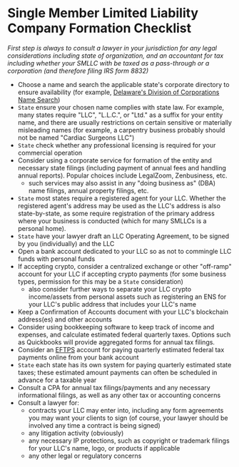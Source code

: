 # Single Member Limited Liability Company Formation Checklist

_First step is always to consult a *lawyer in your jurisdiction* for any legal considerations including state of organization, and an *accountant* for tax including whether your SMLLC with be taxed as a pass-through or a corporation (and therefore filing IRS form 8832)_

- Choose a name and search the applicable state's corporate directory to ensure availability (for example, [Delaware's Division of Corporations Name Search](https://icis.corp.delaware.gov/Ecorp/EntitySearch/NameSearch.aspx))
- `State` ensure your chosen name complies with state law. For example, many states require "LLC", "L.L.C.", or "Ltd." as a suffix for your entity name, and there are usually restrictions on certain sensitive or materially misleading names (for example, a carpentry business probably should not be named "Cardiac Surgeons LLC")
- `State` check whether any professional licensing is required for your commercial operation
- Consider using a corporate service for formation of the entity and necessary state filings (including payment of annual fees and handling annual reports). Popular choices include LegalZoom, Zenbusiness, etc.
    - such services may also assist in any "doing business as" (DBA) name filings, annual property filings, etc.
- `State` most states require a registered agent for your LLC. Whether the registered agent's address may be used as the LLC's address is also state-by-state, as some require registration of the primary address where your business is conducted (which for many SMLLCs is a personal home).
- `State` have your lawyer draft an LLC Operating Agreement, to be signed by you (individually) and the LLC
- Open a bank account dedicated to your LLC so as not to commingle LLC funds with personal funds
- If accepting crypto, consider a centralized exchange or other "off-ramp" account for your LLC if accepting crypto payments (for some business types, permission for this may be a `State` consideration)
    - also consider further ways to separate your LLC crypto income/assets from personal assets such as registering an ENS for your LLC's public address that includes your LLC's name 
- Keep a Confirmation of Accounts document with your LLC's blockchain address(es) and other accounts
- Consider using bookkeeping software to keep track of income and expenses, and calculate estimated federal quarterly taxes. Options such as Quickbooks will provide aggregated forms for annual tax filings.
- Consider an [EFTPS](https://www.eftps.gov/eftps/) account for paying quarterly estimated federal tax payments online from your bank account
- `State` each state has its own system for paying quarterly estimated state taxes; these estimated amount payments can often be scheduled in advance for a taxable year
- Consult a CPA for annual tax filings/payments and any necessary informational filings, as well as any other tax or accounting concerns
- Consult a lawyer for:
    - contracts your LLC may enter into, including any form agreements you may want your clients to sign (of course, your lawyer should be involved any time a contract is being signed)
    - any litigation activity (obviously)
    - any necessary IP protections, such as copyright or trademark filings for your LLC's name, logo, or products if applicable
    - any other legal or regulatory concerns 
